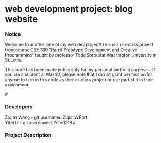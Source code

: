 # web development project: blog website

<h3>Notice</h3>
<p>
Welcome to another one of my web dev project! This is an in-class project from course CSE 330 "Rapid Prototype Development and Creative Programming" taught by professor Todd Sproull at Washington University in St.Louis.
</p>
<p>
This code has been made public only for my personal portfolio purposes. If you are a student at WashU, please note that I do not grant permission for anyone to turn in this code as their in-class project or use part of it in their assignment.
</p>
#

<h3>Developers</h3>
Ziqian Wang - git username: ZiqianWPort<br>
Yifei Li - git username: LiYifei1218
#

<h3>Project Description</h3>


